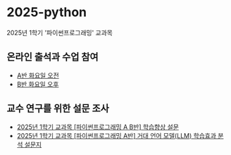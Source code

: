 # 2025-python
2025년 1학기 '파이썬프로그래밍' 교과목

## 온라인 출석과 수업 참여
- [A반 화요일 오전](https://docs.google.com/spreadsheets/d/1v2OZR6dVRBUfdpB6SjbnsLTAucvXlPvy_t35Fzs6ZPY/edit?usp=sharing)
- [B반 화요일 오후](https://docs.google.com/spreadsheets/d/1YhcTH-omOROUrfThsX2j0i2QvOT4XYPXFRhCO3QC-s8/edit?usp=sharing)

## 교수 연구를 위한 설문 조사
- [2025년 1학기 교과목  [파이썬프로그래밍 A B반] 학습향상 설문](https://forms.office.com/r/N4JDkU23Hz)
- [2025년 1학기 교과목 [파이썬프로그래밍 A반] 거대 언어 모델(LLM) 학습효과 분석 설문지](https://forms.office.com/r/84fuFLyWsK)
